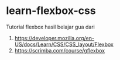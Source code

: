 # learn-flexbox-css

Tutorial flexbox
hasil belajar gua dari
1. https://developer.mozilla.org/en-US/docs/Learn/CSS/CSS_layout/Flexbox
2. https://scrimba.com/course/gflexbox

